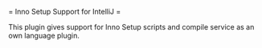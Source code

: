 = Inno Setup Support for IntelliJ =

This plugin gives support for Inno Setup scripts and compile service as an own language plugin.
